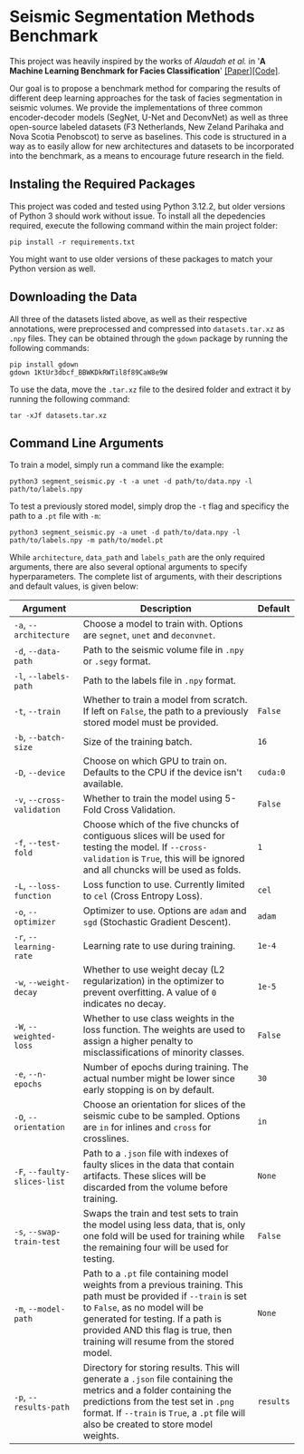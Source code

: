 # Seismic Segmentation Methods Benchmark

This project was heavily inspired by the works of *Alaudah et al.* in '**A Machine Learning Benchmark for Facies Classification**'  [[Paper]](https://arxiv.org/abs/1901.07659)[[Code]](https://github.com/yalaudah/facies_classification_benchmark).

Our goal is to propose a benchmark method for comparing the results of different deep learning approaches for the task of facies segmentation in seismic volumes. We provide the implementations of three common encoder-decoder models (SegNet, U-Net and DeconvNet) as well as three open-source labeled datasets (F3 Netherlands, New Zeland Parihaka and Nova Scotia Penobscot) to serve as baselines. This code is structured in a way as to easily allow for new architectures and datasets to be incorporated into the benchmark, as a means to encourage future research in the field.

## Instaling the Required Packages

This project was coded and tested using Python 3.12.2, but older versions of Python 3 should work without issue. To install all the depedencies required, execute the following command within the main project folder:

```
pip install -r requirements.txt
```

You might want to use older versions of these packages to match your Python version as well.

## Downloading the Data

All three of the datasets listed above, as well as their respective annotations, were preprocessed and compressed into `datasets.tar.xz` as `.npy` files. They can be obtained through the `gdown` package by running the following commands:

```
pip install gdown
gdown 1KtUr3dbcf_BBWKDkRWTil8f89CaW8e9W
```

To use the data, move the `.tar.xz` file to the desired folder and extract it by running the following command:

```
tar -xJf datasets.tar.xz
```

## Command Line Arguments

To train a model, simply run a command like the example:

```
python3 segment_seismic.py -t -a unet -d path/to/data.npy -l path/to/labels.npy
```

To test a previously stored model, simply drop the `-t` flag and specificy the path to a `.pt` file with `-m`:

```
python3 segment_seismic.py -a unet -d path/to/data.npy -l path/to/labels.npy -m path/to/model.pt
```

While `architecture`, `data_path` and `labels_path` are the only required arguments, there are also several optional arguments to specify hyperparameters. The complete list of arguments, with their descriptions and default values, is given below:

|Argument|Description|Default|
|-|-|-|
|`-a`, `--architecture`|Choose a model to train with. Options are `segnet`, `unet` and `deconvnet`.||
|`-d`, `--data-path`|Path to the seismic volume file in `.npy` or `.segy` format.||
|`-l`, `--labels-path`|Path to the labels file in `.npy` format.||
|`-t`, `--train`|Whether to train a model from scratch. If left on `False`, the path to a previously stored model must be provided.|`False`|
|`-b`, `--batch-size`|Size of the training batch.|`16`|
|`-D`, `--device`|Choose on which GPU to train on. Defaults to the CPU if the device isn't available.|`cuda:0`|
|`-v`, `--cross-validation`|Whether to train the model using 5-Fold Cross Validation.|`False`|
|`-f`, `--test-fold`|Choose which of the five chuncks of contiguous slices will be used for testing the model. If `--cross-validation` is `True`, this will be ignored and all chuncks will be used as folds.|`1`|
|`-L`, `--loss-function`|Loss function to use. Currently limited to `cel` (Cross Entropy Loss).|`cel`|
|`-o`, `--optimizer`|Optimizer to use. Options are `adam` and `sgd` (Stochastic Gradient Descent).|`adam`|
|`-r`, `--learning-rate`|Learning rate to use during training.|`1e-4`|
|`-w`, `--weight-decay`|Whether to use weight decay (L2 regularization) in the optimizer to prevent overfitting. A value of `0` indicates no decay.|`1e-5`|
|`-W`, `--weighted-loss`|Whether to use class weights in the loss function. The weights are used to assign a higher penalty to misclassifications of minority classes.|`False`|
|`-e`, `--n-epochs`|Number of epochs during training. The actual number might be lower since early stopping is on by default.|`30`|
|`-O`, `--orientation`|Choose an orientation for slices of the seismic cube to be sampled. Options are `in` for inlines and `cross` for crosslines.|`in`|
|`-F`, `--faulty-slices-list`|Path to a `.json` file with indexes of faulty slices in the data that contain artifacts. These slices will be discarded from the volume before training.|`None`|
|`-s`, `--swap-train-test`|Swaps the train and test sets to train the model using less data, that is, only one fold will be used for training while the remaining four will be used for testing.|`False`|
|`-m`, `--model-path`|Path to a `.pt` file containing model weights from a previous training. This path must be provided if `--train` is set to `False`, as no model will be generated for testing. If a path is provided AND this flag is true, then training will resume from the stored model.|`None`|
|`-p`, `--results-path`|Directory for storing results. This will generate a `.json` file containing the metrics and a folder containing the predictions from the test set in `.png` format. If `--train` is `True`, a `.pt` file will also be created to store model weights.|`results`|